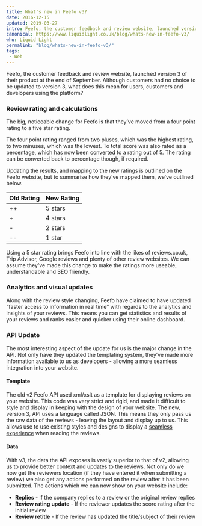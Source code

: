 ```yaml
---
title: What's new in Feefo v3?
date: 2016-12-15
updated: 2019-03-27
intro: Feefo, the customer feedback and review website, launched version 3 of their product at the end of September. Although customers had no choice to be updated to version 3, what does this ...
canonical: https://www.liquidlight.co.uk/blog/whats-new-in-feefo-v3/
who: Liquid Light
permalink: "blog/whats-new-in-feefo-v3/"
tags:
 - Web
---
```


Feefo, the customer feedback and review website, launched version 3 of their product at the end of September. Although customers had no choice to be updated to version 3, what does this mean for users, customers and developers using the platform? 

### Review rating and calculations

The big, noticeable change for Feefo is that they’ve moved from a four point rating to a five star rating.

The four point rating ranged from two pluses, which was the highest rating, to two minuses, which was the lowest. To total score was also rated as a percentage, which has now been converted to a rating out of 5. The rating can be converted back to percentage though, if required.

Updating the results, and mapping to the new ratings is outlined on the Feefo website, but to summarise how they’ve mapped them, we’ve outlined below.

| Old Rating | New Rating |
|---|---|
| ++ | 5 stars |
| + | 4 stars |
| - | 2 stars |
| -- | 1 star |

Using a 5 star rating brings Feefo into line with the likes of reviews.co.uk, Trip Advisor, Google reviews and plenty of other review websites. We can assume they’ve made this change to make the ratings more useable, understandable and SEO friendly.

### Analytics and visual updates

Along with the review style changing, Feefo have claimed to have updated “faster access to information in real time” with regards to the analytics and insights of your reviews. This means you can get statistics and results of your reviews and ranks easier and quicker using their online dashboard.

### API Update

The most interesting aspect of the update for us is the major change in the API. Not only have they updated the templating system, they’ve made more information available to us as developers - allowing a more seamless integration into your website.

#### Template

The old v2 Feefo API used xml/xslt as a template for displaying reviews on your website. This code was very strict and rigid, and made it difficult to style and display in keeping with the design of your website. The new, version 3, API uses a language called JSON. This means they only pass us the raw data of the reviews - leaving the layout and display up to us. This allows use to use existing styles and designs to display a [seamless experience](http://www.sjahealthinsurance.com/about/testimonials/feefo-testimonials/) when reading the reviews.

#### Data

With v3, the data the API exposes is vastly superior to that of v2, allowing us to provide better context and updates to the reviews. Not only do we now get the reviewers location (if they have entered it when submitting a review) we also get any actions performed on the review after it has been submitted. The actions which we can now show on your website include:

- **Replies** - if the company replies to a review or the original review replies
- **Review rating update** - If the reviewer updates the score rating after the initial review
- **Review retitle** - If the review has updated the title/subject of their review
